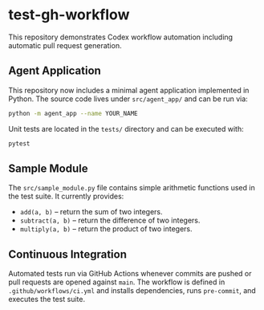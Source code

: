 # test-gh-workflow

This repository demonstrates Codex workflow automation including automatic pull request generation.


## Agent Application

This repository now includes a minimal agent application implemented in Python.
The source code lives under `src/agent_app/` and can be run via:

```bash
python -m agent_app --name YOUR_NAME
```

Unit tests are located in the `tests/` directory and can be executed with:

```bash
pytest
```

## Sample Module

The `src/sample_module.py` file contains simple arithmetic functions used in the
test suite. It currently provides:

* `add(a, b)` – return the sum of two integers.
* `subtract(a, b)` – return the difference of two integers.
* `multiply(a, b)` – return the product of two integers.

## Continuous Integration

Automated tests run via GitHub Actions whenever commits are pushed or pull requests are opened against `main`. The workflow is defined in `.github/workflows/ci.yml` and installs dependencies, runs `pre-commit`, and executes the test suite.

